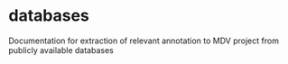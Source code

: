 # databases
Documentation for extraction of relevant annotation to MDV project from publicly available databases
